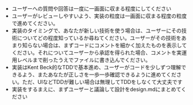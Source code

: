 * ユーザーへの質問や回答は一度に一画面に収まる程度にしてください
* ユーザーがレビューしやすいよう、実装の粒度は一画面に収まる程度の粒度で進めてください。
* 実装のタイミングで、あなたが新しい技術を使う場合は、ユーザーにその技術についてどの程度知っているか尋ねてください。ユーザーがその技術をあまり知らない場合は、まずコードにコメントを細かく加えたものを表示してください。それについてユーザーから承認を得られた場合、コメントを実運用レベルまで削ったうえでファイルに書き込んでください。
* 実装はKent Beck的なTDDで基本進め、ユーザーがコードを少しずつ理解できるよう、またあなたが正しさを一歩一歩確認できるように進めてください。ただ、UIなどTDDが難しい場合は無理してTDDをしなくて大丈夫です
* 実装をするまえに、まずユーザーと議論して設計をdesign.mdにまとめてください


